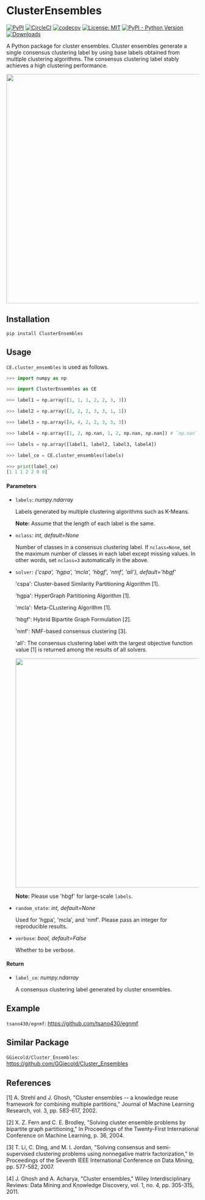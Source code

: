 # ClusterEnsembles

[![PyPI](https://img.shields.io/pypi/v/ClusterEnsembles)](https://pypi.org/project/ClusterEnsembles/)
[![CircleCI](https://circleci.com/gh/tsano430/ClusterEnsembles.svg?style=shield)](https://app.circleci.com/pipelines/github/tsano430/ClusterEnsembles)
[![codecov](https://codecov.io/gh/tsano430/ClusterEnsembles/branch/main/graph/badge.svg?token=CT0WEH2O5T)](https://codecov.io/gh/tsano430/ClusterEnsembles)
[![License: MIT](https://img.shields.io/badge/License-MIT-yellow.svg)](https://opensource.org/licenses/MIT)
[![PyPI - Python Version](https://img.shields.io/pypi/pyversions/ClusterEnsembles)](https://pypi.org/project/ClusterEnsembles/)
[![Downloads](https://pepy.tech/badge/ClusterEnsembles)](https://pepy.tech/project/ClusterEnsembles)

A Python package for cluster ensembles. Cluster ensembles generate a single consensus clustering label by using base labels obtained from multiple clustering algorithms. The consensus clustering label stably achieves a high clustering performance. 

<p align="center">
  <img width="600" src="https://user-images.githubusercontent.com/60049342/115107122-deb7b880-9fa3-11eb-98d6-9d1d25bf3ae8.png">
</p>

Installation
------------

```
pip install ClusterEnsembles
```

Usage
-----

`CE.cluster_ensembles` is used as follows.

```python
>>> import numpy as np

>>> import ClusterEnsembles as CE

>>> label1 = np.array([1, 1, 1, 2, 2, 3, 3])

>>> label2 = np.array([2, 2, 2, 3, 3, 1, 1])

>>> label3 = np.array([4, 4, 2, 2, 3, 3, 3])

>>> label4 = np.array([1, 2, np.nan, 1, 2, np.nan, np.nan]) # `np.nan`: missing value

>>> labels = np.array([label1, label2, label3, label4])

>>> label_ce = CE.cluster_ensembles(labels)

>>> print(label_ce)
[1 1 1 2 2 0 0]
```

#### Parameters

- `labels`: *numpy.ndarray*
  
  Labels generated by multiple clustering algorithms such as K-Means. 
  
  **Note:** Assume that the length of each label is the same. 

- `nclass`: *int, default=None*
  
  Number of classes in a consensus clustering label. 
  If `nclass=None`, set the maximum number of classes in each label except missing values. 
  In other words, set `nclass=3` automatically in the above.

- `solver`: *{'cspa', 'hgpa', 'mcla', 'hbgf', 'nmf', 'all'}, default='hbgf'*
    
    'cspa': Cluster-based Similarity Partitioning Algorithm [1].

    'hgpa': HyperGraph Partitioning Algorithm [1].

    'mcla': Meta-CLustering Algorithm [1].
    
    'hbgf': Hybrid Bipartite Graph Formulation [2].

    'nmf': NMF-based consensus clustering [3].

    'all': The consensus clustering label with the largest objective function value [1] is returned among the results of all solvers. 
    
    <p align="center">
      <img width="600" src="https://user-images.githubusercontent.com/60049342/116185712-20dbb980-a75d-11eb-87cb-ae0e68179674.png">
    </p>

    **Note:** Please use 'hbgf' for large-scale `labels`.

- `random_state`: *int, default=None*
  
  Used for 'hgpa', 'mcla', and 'nmf'. Please pass an integer for reproducible results.

- `verbose`: *bool, default=False*
  
  Whether to be verbose.

#### Return

- `label_ce`: *numpy.ndarray*
  
  A consensus clustering label generated by cluster ensembles. 
    
Example
-------

`tsano430/egnmf`: https://github.com/tsano430/egnmf

Similar Package
---------------

`GGiecold/Cluster_Ensembles`: https://github.com/GGiecold/Cluster_Ensembles

References
----------

[1] A. Strehl and J. Ghosh, 
"Cluster ensembles -- a knowledge reuse framework for combining multiple partitions,"
Journal of Machine Learning Research, vol. 3, pp. 583-617, 2002.

[2] X. Z. Fern and C. E. Brodley, 
"Solving cluster ensemble problems by bipartite graph partitioning,"
In Proceedings of the Twenty-First International Conference on Machine Learning, p. 36, 2004.

[3] T. Li, C. Ding, and M. I. Jordan, 
"Solving consensus and semi-supervised clustering problems using nonnegative matrix factorization," 
In Proceedings of the Seventh IEEE International Conference on Data Mining, pp. 577-582, 2007.

[4] J. Ghosh and A. Acharya, 
"Cluster ensembles," 
Wiley Interdisciplinary Reviews: Data Mining and Knowledge Discovery, vol. 1, no. 4, pp. 305-315, 2011. 
